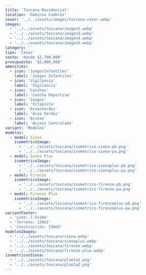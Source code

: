 ```yaml
---
title: 'Toscana Residencial'
location: 'Dominio Cumbres'
cover: '../../assets/images/toscana-cover.webp'
images:
  - '../../assets/toscana/imagen2.webp'
  - '../../assets/toscana/imagen3.webp'
  - '../../assets/toscana/imagen4.webp'
  - '../../assets/toscana/imagen5.webp'
category: ''
tipo: 'Casas'
costo: 'desde $2,700,000'
presupuesto: '$2,000,000'
amenities:
  - icon: 'JuegosInfantiles'
    label: 'Juegos Infantiles'
  - icon: 'Vigilancia'
    label: 'Vigilancia'
  - icon: 'Canchas'
    label: 'Cancha Deportiva'
  - icon: 'Juegos'
    label: 'Vitapista'
  - icon: 'AreasVerdes'
    label: 'Área Verdes'
  - icon: 'Acceso'
    label: 'Ácceso Controlado'
variant: 'Modelos'
modelos:
  - model: Siena
    isometricoImage:
      - '../../assets/toscana/isometrico-siena-pb.png'
      - '../../assets/toscana/isometrico-siena-pa.png'
  - model: Siena Plus
    isometricoImage:
      - '../../assets/toscana/isometrico-sienaplus-pb.png'
      - '../../assets/toscana/isometrico-sienaplus-pa.png'
  - model: Firenze
    isometricoImage:
      - '../../assets/toscana/isometrico-firenze-pb.png'
      - '../../assets/toscana/isometrico-firenze-pa.png'
  - model: Firenze Plus
    isometricoImage:
      - '../../assets/toscana/isometrico-firenzeplus-pb.png'
      - '../../assets/toscana/isometrico-firenzeplus-pa.png'
variantFooter:
  - 'Lote: 7.5x16m'
  - 'Terreno: 120m2'
  - 'Construcción: 136m2'
modelosImages:
  - '../../assets/toscana/siena.webp'
  - '../../assets/toscana/sienaplus.webp'
  - '../../assets/toscana/firenze.webp'
  - '../../assets/toscana/firenze-plus.webp'
isometricosSiena:
  - '../../assets/toscana/planta1.png'
  - '../../assets/toscana/planta2.png'
---
```

